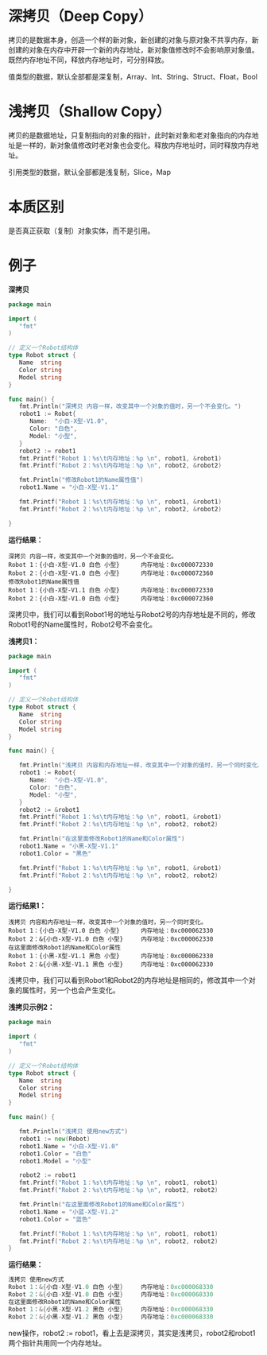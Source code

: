 # 深拷贝（Deep Copy）

拷贝的是数据本身，创造一个样的新对象，新创建的对象与原对象不共享内存，新创建的对象在内存中开辟一个新的内存地址，新对象值修改时不会影响原对象值。既然内存地址不同，释放内存地址时，可分别释放。

值类型的数据，默认全部都是深复制，Array、Int、String、Struct、Float，Bool

# 浅拷贝（Shallow Copy）

拷贝的是数据地址，只复制指向的对象的指针，此时新对象和老对象指向的内存地址是一样的，新对象值修改时老对象也会变化。释放内存地址时，同时释放内存地址。

引用类型的数据，默认全部都是浅复制，Slice，Map

# 本质区别

是否真正获取（复制）对象实体，而不是引用。

# 例子

**深拷贝**

```go
package main

import (
   "fmt"
)

// 定义一个Robot结构体
type Robot struct {
   Name  string
   Color string
   Model string
}

func main() {
   fmt.Println("深拷贝 内容一样，改变其中一个对象的值时，另一个不会变化。")
   robot1 := Robot{
      Name:  "小白-X型-V1.0",
      Color: "白色",
      Model: "小型",
   }
   robot2 := robot1
   fmt.Printf("Robot 1：%s\t内存地址：%p \n", robot1, &robot1)
   fmt.Printf("Robot 2：%s\t内存地址：%p \n", robot2, &robot2)

   fmt.Println("修改Robot1的Name属性值")
   robot1.Name = "小白-X型-V1.1"

   fmt.Printf("Robot 1：%s\t内存地址：%p \n", robot1, &robot1)
   fmt.Printf("Robot 2：%s\t内存地址：%p \n", robot2, &robot2)

}
```

**运行结果：**

```undefined
深拷贝 内容一样，改变其中一个对象的值时，另一个不会变化。
Robot 1：{小白-X型-V1.0 白色 小型}      内存地址：0xc000072330
Robot 2：{小白-X型-V1.0 白色 小型}      内存地址：0xc000072360
修改Robot1的Name属性值
Robot 1：{小白-X型-V1.1 白色 小型}      内存地址：0xc000072330
Robot 2：{小白-X型-V1.0 白色 小型}      内存地址：0xc000072360
```

深拷贝中，我们可以看到Robot1号的地址与Robot2号的内存地址是不同的，修改Robot1号的Name属性时，Robot2号不会变化。

**浅拷贝1：**

```go
package main

import (
   "fmt"
)

// 定义一个Robot结构体
type Robot struct {
   Name  string
   Color string
   Model string
}

func main() {

   fmt.Println("浅拷贝 内容和内存地址一样，改变其中一个对象的值时，另一个同时变化。")
   robot1 := Robot{
      Name:  "小白-X型-V1.0",
      Color: "白色",
      Model: "小型",
   }
   robot2 := &robot1
   fmt.Printf("Robot 1：%s\t内存地址：%p \n", robot1, &robot1)
   fmt.Printf("Robot 2：%s\t内存地址：%p \n", robot2, robot2)

   fmt.Println("在这里面修改Robot1的Name和Color属性")
   robot1.Name = "小黑-X型-V1.1"
   robot1.Color = "黑色"

   fmt.Printf("Robot 1：%s\t内存地址：%p \n", robot1, &robot1)
   fmt.Printf("Robot 2：%s\t内存地址：%p \n", robot2, robot2)

}
```

**运行结果1：**

```undefined
浅拷贝 内容和内存地址一样，改变其中一个对象的值时，另一个同时变化。
Robot 1：{小白-X型-V1.0 白色 小型}      内存地址：0xc000062330
Robot 2：&{小白-X型-V1.0 白色 小型}     内存地址：0xc000062330
在这里面修改Robot1的Name和Color属性
Robot 1：{小黑-X型-V1.1 黑色 小型}      内存地址：0xc000062330
Robot 2：&{小黑-X型-V1.1 黑色 小型}     内存地址：0xc000062330
```

浅拷贝中，我们可以看到Robot1和Robot2的内存地址是相同的，修改其中一个对象的属性时，另一个也会产生变化。

**浅拷贝示例2：**

```go
package main

import (
   "fmt"
)

// 定义一个Robot结构体
type Robot struct {
   Name  string
   Color string
   Model string
}

func main() {

   fmt.Println("浅拷贝 使用new方式")
   robot1 := new(Robot)
   robot1.Name = "小白-X型-V1.0"
   robot1.Color = "白色"
   robot1.Model = "小型"

   robot2 := robot1
   fmt.Printf("Robot 1：%s\t内存地址：%p \n", robot1, robot1)
   fmt.Printf("Robot 2：%s\t内存地址：%p \n", robot2, robot2)

   fmt.Println("在这里面修改Robot1的Name和Color属性")
   robot1.Name = "小蓝-X型-V1.2"
   robot1.Color = "蓝色"

   fmt.Printf("Robot 1：%s\t内存地址：%p \n", robot1, robot1)
   fmt.Printf("Robot 2：%s\t内存地址：%p \n", robot2, robot2)
}
```

**运行结果：**

```cpp
浅拷贝 使用new方式
Robot 1：&{小白-X型-V1.0 白色 小型}     内存地址：0xc000068330
Robot 2：&{小白-X型-V1.0 白色 小型}     内存地址：0xc000068330
在这里面修改Robot1的Name和Color属性
Robot 1：&{小黑-X型-V1.2 黑色 小型}     内存地址：0xc000068330
Robot 2：&{小黑-X型-V1.2 黑色 小型}     内存地址：0xc000068330
```

new操作，robot2 := robot1，看上去是深拷贝，其实是浅拷贝，robot2和robot1两个指针共用同一个内存地址。

